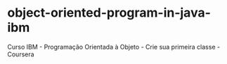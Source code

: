 # object-oriented-program-in-java-ibm
Curso IBM - Programação Orientada à Objeto - Crie sua primeira classe - Coursera
